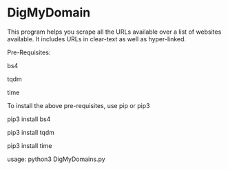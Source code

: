 # DigMyDomain
This program helps you scrape all the URLs available over a list of websites available. It includes URLs in clear-text as well as hyper-linked.

Pre-Requisites:

bs4

tqdm

time


To install the above pre-requisites, use pip or pip3

pip3 install bs4

pip3 install tqdm

pip3 install time



usage:
python3 DigMyDomains.py
